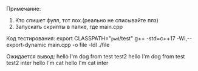 Примечание:
1) Кто спишет фулл, тот лох.(реально не списывайте плз)
2) Запускать скрипты в папке, где main.cpp

Код тестирования:
export CLASSPATH="`pwd`/test"
g++ -std=c++17 -Wl,--export-dynamic main.cpp -o file -ldl
./file

Ожидается вывод:
hello I'm dog from test test2
hello I'm dog from test test2
inter
hello I'm cat
hello I'm cat
inter

